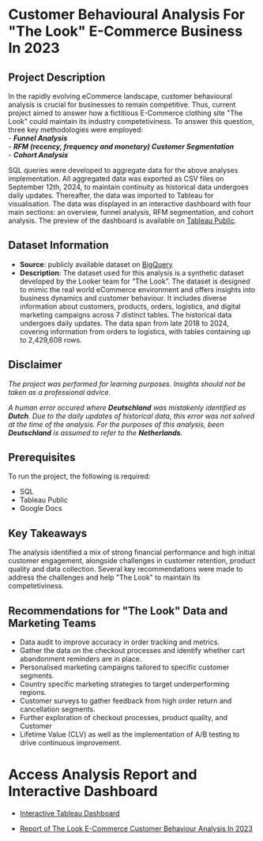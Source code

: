 # Customer Behavioural Analysis For "The Look" E-Commerce Business In 2023

## Project Description
In the rapidly evolving eCommerce landscape, customer behavioural analysis is crucial for businesses to remain competitive. Thus, current project aimed to answer how a fictitious E-Commerce clothing site "The Look" could maintain its industry competetiviness. To answer this question, three key methodologies were employed:  
    - **_Funnel Analysis_**  
    - **_RFM (recency, frequency and monetary) Customer Segmentation_**  
    - **_Cohort Analysis_**  

SQL queries were developed to aggregate data for the above analyses implementation. All aggregated data was exported as CSV files on September 12th, 2024, to maintain continuity as historical data undergoes daily updates. Thereafter, the data was imported to Tableau  for visualisation. The data was displayed in an interactive dashboard with four main sections: an overview, funnel analysis, RFM segmentation, and cohort analysis. The preview of the dashboard is available on [Tableau Public](https://public.tableau.com/views/TheLookEcommerceCustomerBehaviourIn2023/OVERVIEW?:language=en-GB&:sid=&:redirect=auth&:display_count=n&:origin=viz_share_link).   


## Dataset Information
- **Source**: publicly available dataset on [BigQuery](https://console.cloud.google.com/marketplace/product/bigquery-public-data/thelook-ecommerce?project=gabriele-transfer)  
- **Description**: The dataset used for this analysis is a synthetic dataset developed by the Looker team for “The Look”. The dataset is designed to mimic the real world eCommerce environment and offers insights into business dynamics and customer behaviour. It includes diverse information about customers, products, orders, logistics, and digital marketing campaigns across 7 distinct tables. The historical data undergoes daily updates. The data span from late 2018 to 2024, covering information from orders to logistics, with tables containing up to  2,429,608 rows.  

## Disclaimer
_The project was performed for learning purposes. Insights should not be taken as a professional advice._  
  
_A human error occured where **Deutschland** was mistakenly identified as **Dutch**. Due to the daily updates of historical data, this error was not solved at the time of the analysis. For the purposes of this analysis, been **Deutschland** is assumed to refer to the **Netherlands**._  

## Prerequisites
To run the project, the following is required:  
- SQL  
- Tableau Public  
- Google Docs  

## Key Takeaways
The analysis identified a mix of strong financial performance and high initial customer engagement, alongside challenges in customer retention, product quality and data collection. Several key recommendations were made to address the challenges and help "The Look" to maintain its competetiviness.  

## Recommendations for "The Look" Data and Marketing Teams
- Data audit to improve accuracy in order tracking and metrics.  
- Gather the data on the checkout processes and identify whether cart abandonment reminders are in place.  
- Personalised marketing campaigns tailored to specific customer segments.  
- Country specific marketing strategies to target underperforming regions.  
- Customer surveys to gather feedback from high order return and cancellation segments.  
- Further exploration of checkout processes, product quality, and Customer 
- Lifetime Value (CLV) as well as the implementation of A/B testing to drive continuous improvement.  

# Access Analysis Report and Interactive Dashboard
- [Interactive Tableau Dashboard](https://public.tableau.com/views/TheLookEcommerceCustomerBehaviourIn2023/OVERVIEW?:language=en-GB&:sid=&:redirect=auth&:display_count=n&:origin=viz_share_link)  

- [Report of The Look E-Commerce Customer Behaviour Analysis In 2023](https://docs.google.com/document/d/15aqCreWAeGGJLCL5gSx_dJ5vmc1XNrrN-hocH_Z540k/edit?usp=sharing)  